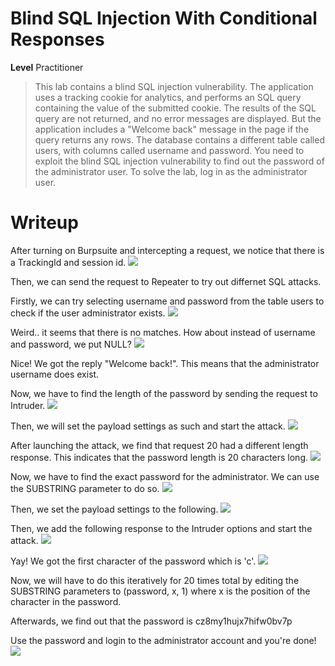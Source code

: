 # Blind SQL Injection With Conditional Responses

**Level** Practitioner

> This lab contains a blind SQL injection vulnerability. The application uses a tracking cookie for analytics, and performs an SQL query containing the value of the submitted cookie.
> The results of the SQL query are not returned, and no error messages are displayed. But the application includes a "Welcome back" message in the page if the query returns any rows.
> The database contains a different table called users, with columns called username and password. You need to exploit the blind SQL injection vulnerability to find out the password of the administrator user.
> To solve the lab, log in as the administrator user. 

# Writeup

After turning on Burpsuite and intercepting a request, we notice that there is a TrackingId and session id.
![](intercept.png)

Then, we can send the request to Repeater to try out differnet SQL attacks.

Firstly, we can try selecting username and password from the table users to check if the user administrator exists.
![](repeater1.png)

Weird.. it seems that there is no matches. How about instead of username and password, we put NULL?
![](repeater2.png)

Nice! We got the reply "Welcome back!". This means that the administrator username does exist.

Now, we have to find the length of the password by sending the request to Intruder.
![](intruder.png)

Then, we will set the payload settings as such and start the attack.
![](payloadsettings.png)

After launching the attack, we find that request 20 had a different length response. This indicates that the password length is 20 characters long.
![](intruderattack.png)

Now, we have to find the exact password for the administrator. We can use the SUBSTRING parameter to do so. 
![](intruder2.png)

Then, we set the payload settings to the following.
![](payloadsettings2.png)

Then, we add the following response to the Intruder options and start the attack.
![](options.png)

Yay! We got the first character of the password which is 'c'.
![](intruderattack2.png)

Now, we will have to do this iteratively for 20 times total by editing the SUBSTRING parameters to (password, x, 1) where x is the position of the character in the password.

Afterwards, we find out that the password is cz8my1hujx7hifw0bv7p

Use the password and login to the administrator account and you're done!
![](solved.png)